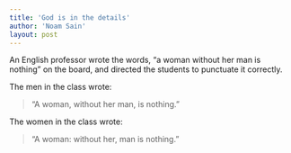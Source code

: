 ```yaml
---
title: 'God is in the details'
author: 'Noam Sain'
layout: post
---
```


An English professor wrote the words, “a woman without her man is nothing” on the board, and directed the students to punctuate it correctly.

The men in the class wrote:

> “A woman, without her man, is nothing.”

The women in the class wrote:

> “A woman: without her, man is nothing.”